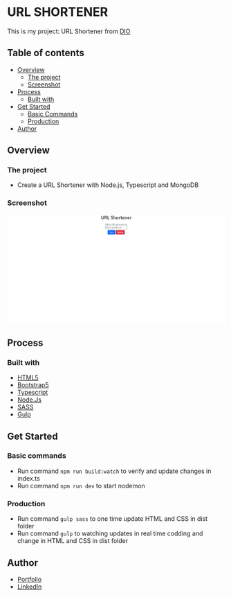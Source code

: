 # URL SHORTENER

This is my project: URL Shortener from [DIO](https://web.dio.me)

## Table of contents

- [Overview](#overview)
  - [The project](#the-project)
  - [Screenshot](#screenshot)
- [Process](#Process)
  - [Built with](#built-with)
- [Get Started](#get-started)
  - [Basic Commands](#basic-commands)
  - [Production](#production)
- [Author](#author)

## Overview

### The project

- Create a URL Shortener with Node.js, Typescript and MongoDB

### Screenshot

![Project](./src/images/project.png)

## Process

### Built with

- [HTML5](https://www.w3schools.com/html/)
- [Bootstrap5](https://getbootstrap.com)
- [Typescript](https://www.typescriptlang.org)
- [Node.Js](https://nodejs.org/en/)
- [SASS](https://sass-lang.com)
- [Gulp](https://gulpjs.com)

## Get Started

### Basic commands

- Run command ``npm run build:watch`` to verify and update changes in index.ts
- Run command ``npm run dev`` to start nodemon 

### Production

- Run command ``gulp sass`` to one time update HTML and CSS in dist folder
- Run command ``gulp`` to watching updates in real time codding and change in HTML and CSS in dist folder

## Author

- [Portfolio](https://ruanheleno.github.io)
- [LinkedIn](https://www.linkedin.com/in/ruanheleno/)
